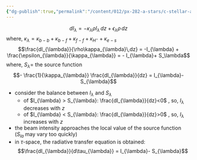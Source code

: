 ```yaml
---
{"dg-publish":true,"permalink":"/content/012/px-282-a-stars/c-stellar-atmosphere/c5-14-stellar-atmospheres/px-282-c11a-the-radiative-transfer-equation/","noteIcon":"1","created":"2024-11-25T10:50:32.000+00:00","updated":"2024-11-26T09:38:53.426+00:00"}
---
```


$$dI_{\lambda} = - \kappa_{\lambda}\rho I_{\lambda}\,dz + \epsilon_{\lambda}\rho \,dz$$
	where, $\kappa_{\lambda}= \kappa_{b-b} + \kappa_{b-f} + \kappa_{f-f} + \kappa_{H^{-}} + \kappa_{e-s}$
$$\frac{dI_{\lambda}}{\rho\kappa_{\lambda}\,dz} = -I_{\lambda} + \frac{\epsilon_{\lambda}}{\kappa_{\lambda}} = - I_{\lambda}+ S_\lambda$$
	where, $S_{\lambda}=$ the source function
$$- \frac{1}{\kappa_{\lambda}} \frac{dI_{\lambda}}{dz} = I_{\lambda}-S_{\lambda}$$
- consider the balance between $I_{\lambda}$ and $S_{\lambda}$
	- of $I_{\lambda} > S_{\lambda}: \frac{dI_{\lambda}}{dz}<0$ , so, $I_{\lambda}$ decreases with $z$
	- of $I_{\lambda} < S_{\lambda}: \frac{dI_{\lambda}}{dz}>0$ , so, $I_{\lambda}$ increases with $z$
- the beam intensity approaches the local value of the source function ($S_{la}$ may vary too quickly)
- in $\tau$-space, the radiative transfer equation is obtained: 
$$\frac{dI_{\lambda}}{d\tau_{\lambda}} = I_{\lambda}- S_{\lambda}$$
